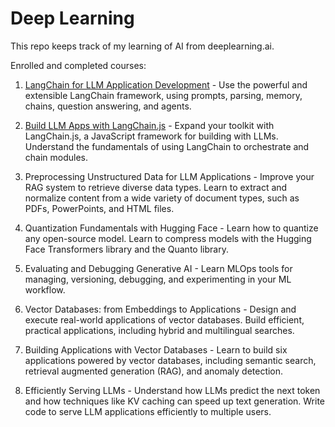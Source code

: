 # Deep Learning
This repo keeps track of my learning of AI from deeplearning.ai.

Enrolled and completed courses:

1. [LangChain for LLM Application Development](https://learn.deeplearning.ai/accomplishments/4f33314b-1dea-4edd-b30f-c79f03a74191?usp=sharing) - Use the powerful and extensible LangChain framework, using prompts, parsing, memory, chains, question answering, and agents.

2. [Build LLM Apps with LangChain.js](https://learn.deeplearning.ai/accomplishments/724d688d-9dfc-42c5-a86f-803fa4a8a010?usp=sharing) - Expand your toolkit with LangChain.js, a JavaScript framework for building with LLMs. Understand the fundamentals of using LangChain to orchestrate and chain modules.

3. Preprocessing Unstructured Data for LLM Applications - Improve your RAG system to retrieve diverse data types. Learn to extract and normalize content from a wide variety of document types, such as PDFs, PowerPoints, and HTML files.

4. Quantization Fundamentals with Hugging Face - Learn how to quantize any open-source model. Learn to compress models with the Hugging Face Transformers library and the Quanto library. 

5. Evaluating and Debugging Generative AI - Learn MLOps tools for managing, versioning, debugging, and experimenting in your ML workflow.

6. Vector Databases: from Embeddings to Applications - Design and execute real-world applications of vector databases. Build efficient, practical applications, including hybrid and multilingual searches.

7. Building Applications with Vector Databases - Learn to build six applications powered by vector databases, including semantic search, retrieval augmented generation (RAG), and anomaly detection.

8. Efficiently Serving LLMs - Understand how LLMs predict the next token and how techniques like KV caching can speed up text generation. Write code to serve LLM applications efficiently to multiple users.


